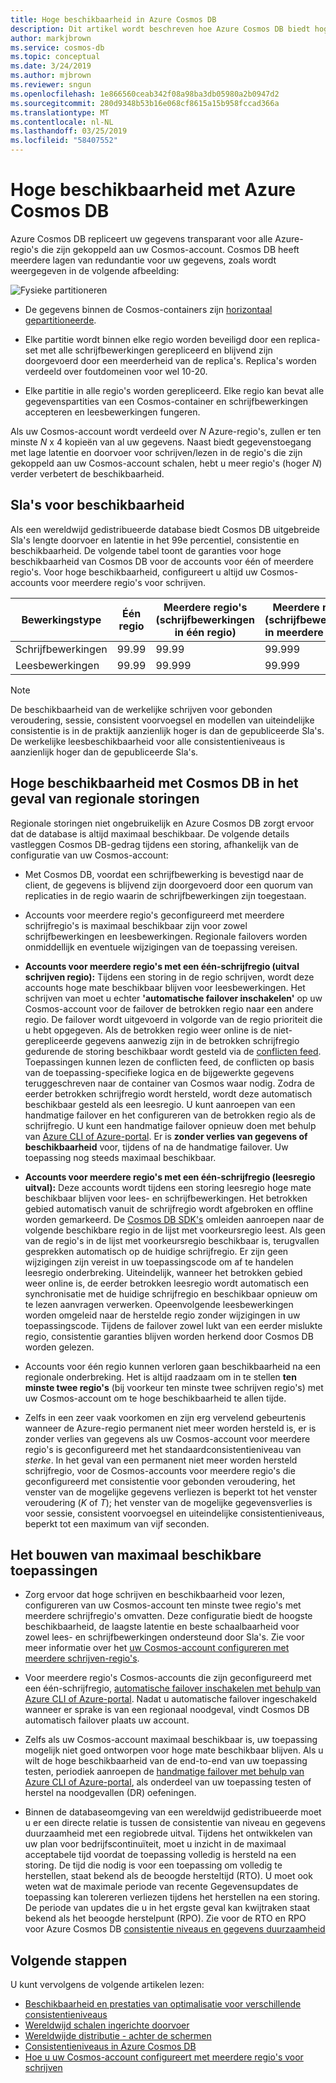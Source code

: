 ```yaml
---
title: Hoge beschikbaarheid in Azure Cosmos DB
description: Dit artikel wordt beschreven hoe Azure Cosmos DB biedt hoge beschikbaarheid
author: markjbrown
ms.service: cosmos-db
ms.topic: conceptual
ms.date: 3/24/2019
ms.author: mjbrown
ms.reviewer: sngun
ms.openlocfilehash: 1e866560ceab342f08a98ba3db05980a2b0947d2
ms.sourcegitcommit: 280d9348b53b16e068cf8615a15b958fccad366a
ms.translationtype: MT
ms.contentlocale: nl-NL
ms.lasthandoff: 03/25/2019
ms.locfileid: "58407552"
---
```

# <a name="high-availability-with-azure-cosmos-db"></a>Hoge beschikbaarheid met Azure Cosmos DB

Azure Cosmos DB repliceert uw gegevens transparant voor alle Azure-regio's die zijn gekoppeld aan uw Cosmos-account. Cosmos DB heeft meerdere lagen van redundantie voor uw gegevens, zoals wordt weergegeven in de volgende afbeelding:

![Fysieke partitioneren](./media/high-availability/cosmosdb-data-redundancy.png)

- De gegevens binnen de Cosmos-containers zijn [horizontaal gepartitioneerde](partitioning-overview.md).

- Elke partitie wordt binnen elke regio worden beveiligd door een replica-set met alle schrijfbewerkingen gerepliceerd en blijvend zijn doorgevoerd door een meerderheid van de replica's. Replica's worden verdeeld over foutdomeinen voor wel 10-20.

- Elke partitie in alle regio's worden gerepliceerd. Elke regio kan bevat alle gegevenspartities van een Cosmos-container en schrijfbewerkingen accepteren en leesbewerkingen fungeren.  

Als uw Cosmos-account wordt verdeeld over *N* Azure-regio's, zullen er ten minste *N* x 4 kopieën van al uw gegevens. Naast biedt gegevenstoegang met lage latentie en doorvoer voor schrijven/lezen in de regio's die zijn gekoppeld aan uw Cosmos-account schalen, hebt u meer regio's (hoger *N*) verder verbetert de beschikbaarheid.  

## <a name="slas-for-availability"></a>Sla's voor beschikbaarheid

Als een wereldwijd gedistribueerde database biedt Cosmos DB uitgebreide Sla's lengte doorvoer en latentie in het 99e percentiel, consistentie en beschikbaarheid. De volgende tabel toont de garanties voor hoge beschikbaarheid van Cosmos DB voor de accounts voor één of meerdere regio's. Voor hoge beschikbaarheid, configureert u altijd uw Cosmos-accounts voor meerdere regio's voor schrijven.

|Bewerkingstype  | Één regio |Meerdere regio's (schrijfbewerkingen in één regio)|Meerdere regio's (schrijfbewerkingen in meerdere regio's) |
|---------|---------|---------|-------|
|Schrijfbewerkingen    | 99.99    |99.99   |99.999|
|Leesbewerkingen     | 99.99    |99.999  |99.999|

> [!NOTE]
> De beschikbaarheid van de werkelijke schrijven voor gebonden veroudering, sessie, consistent voorvoegsel en modellen van uiteindelijke consistentie is in de praktijk aanzienlijk hoger is dan de gepubliceerde Sla's. De werkelijke leesbeschikbaarheid voor alle consistentieniveaus is aanzienlijk hoger dan de gepubliceerde Sla's.

## <a name="high-availability-with-cosmos-db-in-the-event-of-regional-outages"></a>Hoge beschikbaarheid met Cosmos DB in het geval van regionale storingen

Regionale storingen niet ongebruikelijk en Azure Cosmos DB zorgt ervoor dat de database is altijd maximaal beschikbaar. De volgende details vastleggen Cosmos DB-gedrag tijdens een storing, afhankelijk van de configuratie van uw Cosmos-account:

- Met Cosmos DB, voordat een schrijfbewerking is bevestigd naar de client, de gegevens is blijvend zijn doorgevoerd door een quorum van replicaties in de regio waarin de schrijfbewerkingen zijn toegestaan.

- Accounts voor meerdere regio's geconfigureerd met meerdere schrijfregio's is maximaal beschikbaar zijn voor zowel schrijfbewerkingen en leesbewerkingen. Regionale failovers worden onmiddellijk en eventuele wijzigingen van de toepassing vereisen.

- **Accounts voor meerdere regio's met een één-schrijfregio (uitval schrijven regio):** Tijdens een storing in de regio schrijven, wordt deze accounts hoge mate beschikbaar blijven voor leesbewerkingen. Het schrijven van moet u echter **'automatische failover inschakelen'** op uw Cosmos-account voor de failover de betrokken regio naar een andere regio. De failover wordt uitgevoerd in volgorde van de regio prioriteit die u hebt opgegeven. Als de betrokken regio weer online is de niet-gerepliceerde gegevens aanwezig zijn in de betrokken schrijfregio gedurende de storing beschikbaar wordt gesteld via de [conflicten feed](how-to-manage-conflicts.md#read-from-conflict-feed). Toepassingen kunnen lezen de conflicten feed, de conflicten op basis van de toepassing-specifieke logica en de bijgewerkte gegevens teruggeschreven naar de container van Cosmos waar nodig. Zodra de eerder betrokken schrijfregio wordt hersteld, wordt deze automatisch beschikbaar gesteld als een leesregio. U kunt aanroepen van een handmatige failover en het configureren van de betrokken regio als de schrijfregio. U kunt een handmatige failover opnieuw doen met behulp van [Azure CLI of Azure-portal](how-to-manage-database-account.md#manual-failover). Er is **zonder verlies van gegevens of beschikbaarheid** voor, tijdens of na de handmatige failover. Uw toepassing nog steeds maximaal beschikbaar. 

- **Accounts voor meerdere regio's met een één-schrijfregio (leesregio uitval):** Deze accounts wordt tijdens een storing leesregio hoge mate beschikbaar blijven voor lees- en schrijfbewerkingen. Het betrokken gebied automatisch vanuit de schrijfregio wordt afgebroken en offline worden gemarkeerd. De [Cosmos DB SDK's](sql-api-sdk-dotnet.md) omleiden aanroepen naar de volgende beschikbare regio in de lijst met voorkeursregio leest. Als geen van de regio's in de lijst met voorkeursregio beschikbaar is, terugvallen gesprekken automatisch op de huidige schrijfregio. Er zijn geen wijzigingen zijn vereist in uw toepassingscode om af te handelen leesregio onderbreking. Uiteindelijk, wanneer het betrokken gebied weer online is, de eerder betrokken leesregio wordt automatisch een synchronisatie met de huidige schrijfregio en beschikbaar opnieuw om te lezen aanvragen verwerken. Opeenvolgende leesbewerkingen worden omgeleid naar de herstelde regio zonder wijzigingen in uw toepassingscode. Tijdens de failover zowel lukt van een eerder mislukte regio, consistentie garanties blijven worden herkend door Cosmos DB worden gelezen.

- Accounts voor één regio kunnen verloren gaan beschikbaarheid na een regionale onderbreking. Het is altijd raadzaam om in te stellen **ten minste twee regio's** (bij voorkeur ten minste twee schrijven regio's) met uw Cosmos-account om te hoge beschikbaarheid te allen tijde.

- Zelfs in een zeer vaak voorkomen en zijn erg vervelend gebeurtenis wanneer de Azure-regio permanent niet meer worden hersteld is, er is zonder verlies van gegevens als uw Cosmos-account voor meerdere regio's is geconfigureerd met het standaardconsistentieniveau van *sterke*. In het geval van een permanent niet meer worden hersteld schrijfregio, voor de Cosmos-accounts voor meerdere regio's die geconfigureerd met consistentie voor gebonden veroudering, het venster van de mogelijke gegevens verliezen is beperkt tot het venster veroudering (*K* of *T*); het venster van de mogelijke gegevensverlies is voor sessie, consistent voorvoegsel en uiteindelijke consistentieniveaus, beperkt tot een maximum van vijf seconden.

## <a name="building-highly-available-applications"></a>Het bouwen van maximaal beschikbare toepassingen

- Zorg ervoor dat hoge schrijven en beschikbaarheid voor lezen, configureren van uw Cosmos-account ten minste twee regio's met meerdere schrijfregio's omvatten. Deze configuratie biedt de hoogste beschikbaarheid, de laagste latentie en beste schaalbaarheid voor zowel lees- en schrijfbewerkingen ondersteund door Sla's. Zie voor meer informatie over het [uw Cosmos-account configureren met meerdere schrijven-regio's](tutorial-global-distribution-sql-api.md).

- Voor meerdere regio's Cosmos-accounts die zijn geconfigureerd met een één-schrijfregio, [automatische failover inschakelen met behulp van Azure CLI of Azure-portal](how-to-manage-database-account.md#automatic-failover). Nadat u automatische failover ingeschakeld wanneer er sprake is van een regionaal noodgeval, vindt Cosmos DB automatisch failover plaats uw account.  

- Zelfs als uw Cosmos-account maximaal beschikbaar is, uw toepassing mogelijk niet goed ontworpen voor hoge mate beschikbaar blijven. Als u wilt de hoge beschikbaarheid van de end-to-end van uw toepassing testen, periodiek aanroepen de [handmatige failover met behulp van Azure CLI of Azure-portal](how-to-manage-database-account.md#manual-failover), als onderdeel van uw toepassing testen of herstel na noodgevallen (DR) oefeningen.

- Binnen de databaseomgeving van een wereldwijd gedistribueerde moet u er een directe relatie is tussen de consistentie van niveau en gegevens duurzaamheid met een regiobrede uitval. Tijdens het ontwikkelen van uw plan voor bedrijfscontinuïteit, moet u inzicht in de maximaal acceptabele tijd voordat de toepassing volledig is hersteld na een storing. De tijd die nodig is voor een toepassing om volledig te herstellen, staat bekend als de beoogde hersteltijd (RTO). U moet ook weten wat de maximale periode van recente Gegevensupdates de toepassing kan tolereren verliezen tijdens het herstellen na een storing. De periode van updates die u in het ergste geval kan kwijtraken staat bekend als het beoogde herstelpunt (RPO). Zie voor de RTO en RPO voor Azure Cosmos DB [consistentie niveaus en gegevens duurzaamheid](consistency-levels-tradeoffs.md#rto)

## <a name="next-steps"></a>Volgende stappen

U kunt vervolgens de volgende artikelen lezen:

* [Beschikbaarheid en prestaties van optimalisatie voor verschillende consistentieniveaus](consistency-levels-tradeoffs.md)
* [Wereldwijd schalen ingerichte doorvoer](scaling-throughput.md)
* [Wereldwijde distributie - achter de schermen](global-dist-under-the-hood.md)
* [Consistentieniveaus in Azure Cosmos DB](consistency-levels.md)
* [Hoe u uw Cosmos-account configureert met meerdere regio's voor schrijven](how-to-multi-master.md)
